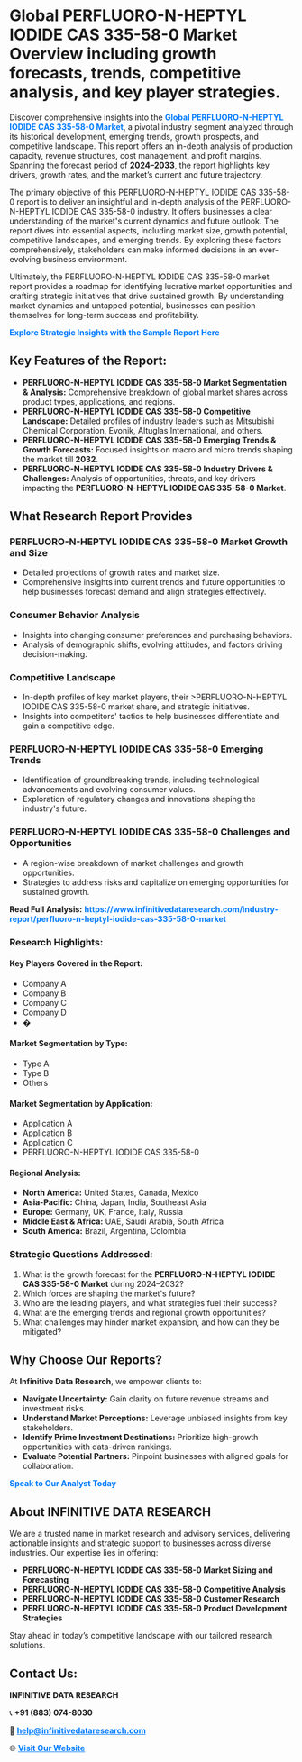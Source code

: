 <h1>Global PERFLUORO-N-HEPTYL IODIDE CAS 335-58-0 Market Overview including growth forecasts, trends, competitive analysis, and key player strategies.</h1>
<p>
Discover comprehensive insights into the 
<a href="https://www.infinitivedataresearch.com/industry-report/perfluoro-n-heptyl-iodide-cas-335-58-0-market" rel="dofollow" style="color: #007BFF; text-decoration: none;"><strong>Global PERFLUORO-N-HEPTYL IODIDE CAS 335-58-0 Market</strong></a>, a pivotal industry segment analyzed through its historical development, emerging trends, growth prospects, and competitive landscape. This report offers an in-depth analysis of production capacity, revenue structures, cost management, and profit margins. Spanning the forecast period of <strong>2024–2033</strong>, the report highlights key drivers, growth rates, and the market’s current and future trajectory.
</p>
<p>
The primary objective of this PERFLUORO-N-HEPTYL IODIDE CAS 335-58-0 report is to deliver an insightful and in-depth analysis of the PERFLUORO-N-HEPTYL IODIDE CAS 335-58-0 industry. It offers businesses a clear understanding of the market's current dynamics and future outlook. The report dives into essential aspects, including market size, growth potential, competitive landscapes, and emerging trends. By exploring these factors comprehensively, stakeholders can make informed decisions in an ever-evolving business environment.
</p>
<p>
Ultimately, the PERFLUORO-N-HEPTYL IODIDE CAS 335-58-0 market report provides a roadmap for identifying lucrative market opportunities and crafting strategic initiatives that drive sustained growth. By understanding market dynamics and untapped potential, businesses can position themselves for long-term success and profitability.
</p>
<p>
<a href="https://www.infinitivedataresearch.com/request-sample/reportId=112182" style="color: #007BFF; text-decoration: none;"><strong>Explore Strategic Insights with the Sample Report Here</strong></a>
</p>

<h2>Key Features of the Report:</h2>
<ul>
<li><strong>PERFLUORO-N-HEPTYL IODIDE CAS 335-58-0 Market Segmentation & Analysis:</strong> Comprehensive breakdown of global market shares across product types, applications, and regions.</li>
<li><strong>PERFLUORO-N-HEPTYL IODIDE CAS 335-58-0 Competitive Landscape:</strong> Detailed profiles of industry leaders such as Mitsubishi Chemical Corporation, Evonik, Altuglas International, and others.</li>
<li><strong>PERFLUORO-N-HEPTYL IODIDE CAS 335-58-0 Emerging Trends & Growth Forecasts:</strong> Focused insights on macro and micro trends shaping the market till <strong>2032</strong>.</li>
<li><strong>PERFLUORO-N-HEPTYL IODIDE CAS 335-58-0 Industry Drivers & Challenges:</strong> Analysis of opportunities, threats, and key drivers impacting the <strong>PERFLUORO-N-HEPTYL IODIDE CAS 335-58-0 Market</strong>.</li>
</ul>

<h2>What Research Report Provides</h2>
<h3>PERFLUORO-N-HEPTYL IODIDE CAS 335-58-0 Market Growth and Size</h3>
<ul>
<li>Detailed projections of growth rates and market size.</li>
<li>Comprehensive insights into current trends and future opportunities to help businesses forecast demand and align strategies effectively.</li>
</ul>

<h3>Consumer Behavior Analysis</h3>
<ul>
<li>Insights into changing consumer preferences and purchasing behaviors.</li>
<li>Analysis of demographic shifts, evolving attitudes, and factors driving decision-making.</li>
</ul>

<h3>Competitive Landscape</h3>
<ul>
<li>In-depth profiles of key market players, their >PERFLUORO-N-HEPTYL IODIDE CAS 335-58-0 market share, and strategic initiatives.</li>
<li>Insights into competitors' tactics to help businesses differentiate and gain a competitive edge.</li>
</ul>

<h3>PERFLUORO-N-HEPTYL IODIDE CAS 335-58-0 Emerging Trends</h3>
<ul>
<li>Identification of groundbreaking trends, including technological advancements and evolving consumer values.</li>
<li>Exploration of regulatory changes and innovations shaping the industry's future.</li>
</ul>

<h3>PERFLUORO-N-HEPTYL IODIDE CAS 335-58-0 Challenges and Opportunities</h3>
<ul>
<li>A region-wise breakdown of market challenges and growth opportunities.</li>
<li>Strategies to address risks and capitalize on emerging opportunities for sustained growth.</li>
</ul>
<p><strong>Read Full Analysis:</strong> <a href="https://www.infinitivedataresearch.com/industry-report/perfluoro-n-heptyl-iodide-cas-335-58-0-market" rel="dofollow" style="color: #007BFF; text-decoration: none;"><strong>https://www.infinitivedataresearch.com/industry-report/perfluoro-n-heptyl-iodide-cas-335-58-0-market</strong></a></p>
<h3>Research Highlights:</h3>
<h4>Key Players Covered in the Report:</h4>
<ul><li>Company A</li><li>Company B</li><li>Company C</li><li>Company D</li><li>�</li></ul>
<h4>Market Segmentation by Type:</h4>
<ul><li>Type A</li><li>Type B</li><li>Others</li></ul>
<h4>Market Segmentation by Application:</h4>
<ul><li>Application A</li><li>Application B</li><li>Application C</li><li>PERFLUORO-N-HEPTYL IODIDE CAS 335-58-0</li></ul>

<h4>Regional Analysis:</h4>
<ul>
<li><strong>North America:</strong> United States, Canada, Mexico</li>
<li><strong>Asia-Pacific:</strong> China, Japan, India, Southeast Asia</li>
<li><strong>Europe:</strong> Germany, UK, France, Italy, Russia</li>
<li><strong>Middle East & Africa:</strong> UAE, Saudi Arabia, South Africa</li>
<li><strong>South America:</strong> Brazil, Argentina, Colombia</li>
</ul>

<h3>Strategic Questions Addressed:</h3>
<ol>
<li>What is the growth forecast for the <strong>PERFLUORO-N-HEPTYL IODIDE CAS 335-58-0 Market</strong> during 2024–2032?</li>
<li>Which forces are shaping the market's future?</li>
<li>Who are the leading players, and what strategies fuel their success?</li>
<li>What are the emerging trends and regional growth opportunities?</li>
<li>What challenges may hinder market expansion, and how can they be mitigated?</li>
</ol>

<h2>Why Choose Our Reports?</h2>
<p>At <strong>Infinitive Data Research</strong>, we empower clients to:</p>
<ul>
<li><strong>Navigate Uncertainty:</strong> Gain clarity on future revenue streams and investment risks.</li>
<li><strong>Understand Market Perceptions:</strong> Leverage unbiased insights from key stakeholders.</li>
<li><strong>Identify Prime Investment Destinations:</strong> Prioritize high-growth opportunities with data-driven rankings.</li>
<li><strong>Evaluate Potential Partners:</strong> Pinpoint businesses with aligned goals for collaboration.</li>
</ul>
<p><a href="https://www.infinitivedataresearch.com/industry-report/perfluoro-n-heptyl-iodide-cas-335-58-0-market" rel="dofollow" style="color: #007BFF; text-decoration: none;"><strong>Speak to Our Analyst Today</strong></a></p>

<h2>About INFINITIVE DATA RESEARCH</h2>
<p>We are a trusted name in market research and advisory services, delivering actionable insights and strategic support to businesses across diverse industries. Our expertise lies in offering:</p>
<ul>
<li><strong>PERFLUORO-N-HEPTYL IODIDE CAS 335-58-0 Market Sizing and Forecasting</strong></li>
<li><strong>PERFLUORO-N-HEPTYL IODIDE CAS 335-58-0 Competitive Analysis</strong></li>
<li><strong>PERFLUORO-N-HEPTYL IODIDE CAS 335-58-0 Customer Research</strong></li>
<li><strong>PERFLUORO-N-HEPTYL IODIDE CAS 335-58-0 Product Development Strategies</strong></li>
</ul>
<p>Stay ahead in today’s competitive landscape with our tailored research solutions.</p>

<h2>Contact Us:</h2>
<p><strong>INFINITIVE DATA RESEARCH</strong></p>
<p>📞 <strong>+91 (883) 074-8030</strong></p>
<p>📧 <strong><a href="mailto:help@infinitivedataresearch.com" style="color: #007BFF;">help@infinitivedataresearch.com</a></strong></p>
<p>🌐 <strong><a href="https://www.infinitivedataresearch.com" rel="dofollow" style="color: #007BFF;">Visit Our Website</a></strong></p>